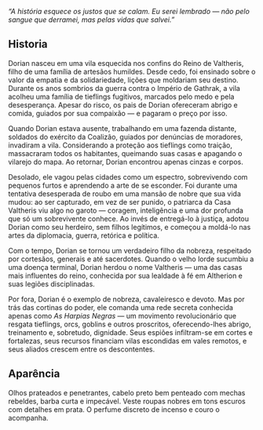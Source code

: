 _“A história esquece os justos que se calam. Eu serei lembrado — não pelo sangue que derramei, mas pelas vidas que salvei.”_

## Historia

Dorian nasceu em uma vila esquecida nos confins do Reino de Valtheris, filho de uma família de artesãos humildes. Desde cedo, foi ensinado sobre o valor da empatia e da solidariedade, lições que moldariam seu destino. Durante os anos sombrios da guerra contra o Império de Gathrak, a vila acolheu uma família de tieflings fugitivos, marcados pelo medo e pela desesperança. Apesar do risco, os pais de Dorian ofereceram abrigo e comida, guiados por sua compaixão — e pagaram o preço por isso.

Quando Dorian estava ausente, trabalhando em uma fazenda distante, soldados do exército da Coalizão, guiados por denúncias de moradores, invadiram a vila. Considerando a proteção aos tieflings como traição, massacraram todos os habitantes, queimando suas casas e apagando o vilarejo do mapa. Ao retornar, Dorian encontrou apenas cinzas e corpos.

Desolado, ele vagou pelas cidades como um espectro, sobrevivendo com pequenos furtos e aprendendo a arte de se esconder. Foi durante uma tentativa desesperada de roubo em uma mansão de nobre que sua vida mudou: ao ser capturado, em vez de ser punido, o patriarca da Casa Valtheris viu algo no garoto — coragem, inteligência e uma dor profunda que só um sobrevivente conhece. Ao invés de entregá-lo à justiça, adotou Dorian como seu herdeiro, sem filhos legítimos, e começou a moldá-lo nas artes da diplomacia, guerra, retórica e política.

Com o tempo, Dorian se tornou um verdadeiro filho da nobreza, respeitado por cortesãos, generais e até sacerdotes. Quando o velho lorde sucumbiu a uma doença terminal, Dorian herdou o nome Valtheris — uma das casas mais influentes do reino, conhecida por sua lealdade à fé em Altherion e suas legiões disciplinadas.

Por fora, Dorian é o exemplo de nobreza, cavaleiresco e devoto. Mas por trás das cortinas do poder, ele comanda uma rede secreta conhecida apenas como _As Harpias Negras_ — um movimento revolucionário que resgata tieflings, orcs, goblins e outros proscritos, oferecendo-lhes abrigo, treinamento e, sobretudo, dignidade. Seus espiões infiltram-se em cortes e fortalezas, seus recursos financiam vilas escondidas em vales remotos, e seus aliados crescem entre os descontentes.

## Aparência

Olhos prateados e penetrantes, cabelo preto bem penteado com mechas rebeldes, barba curta e impecável. Veste roupas nobres em tons escuros com detalhes em prata. O perfume discreto de incenso e couro o acompanha.